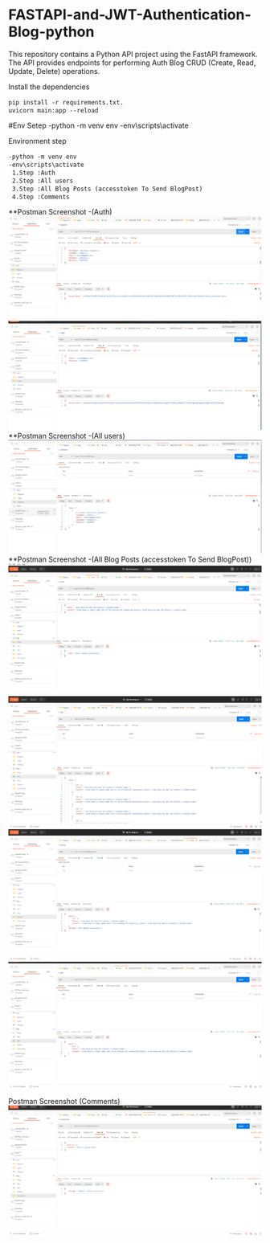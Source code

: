 # FASTAPI-and-JWT-Authentication-Blog-python
This repository contains a Python API project using the FastAPI framework. The API provides endpoints for performing Auth Blog CRUD (Create, Read, Update, Delete) operations.


Install the dependencies

    pip install -r requirements.txt.
    uvicorn main:app --reload
    

#Env Setep 
-python -m venv env
-env\scripts\activate


Environment step

    -python -m venv env
    -env\scripts\activate
     1.Step :Auth
     2.Step :All users
     3.Step :All Blog Posts (accesstoken To Send BlogPost)
     4.Step :Comments

 **Postman Screenshot 
     -(Auth)
     ![all text](https://github.com/sobuz80/FASTAPI-and-JWT-Authentication-Blog-python/blob/main/install/screenshot/Auth/SignUp.png)
     ![all text](https://github.com/sobuz80/FASTAPI-and-JWT-Authentication-Blog-python/blob/main/install/screenshot/Auth/Login.png)
**Postman Screenshot 
     -(All users)
    ![all text](https://github.com/sobuz80/FASTAPI-and-JWT-Authentication-Blog-python/blob/main/install/screenshot/All%20users/Get%20All%20User.png)
**Postman Screenshot 
    -(All Blog Posts (accesstoken To Send BlogPost))
     ![all text](https://github.com/sobuz80/FASTAPI-and-JWT-Authentication-Blog-python/blob/main/install/screenshot/All%20Blog%20Posts/BlogPosts.png)
     ![all text](https://github.com/sobuz80/FASTAPI-and-JWT-Authentication-Blog-python/blob/main/install/screenshot/All%20Blog%20Posts/AllGetBlogPosts.png)
     ![all text](https://github.com/sobuz80/FASTAPI-and-JWT-Authentication-Blog-python/blob/main/install/screenshot/All%20Blog%20Posts/DeleteBlogPosts.png)
     ![all text](https://github.com/sobuz80/FASTAPI-and-JWT-Authentication-Blog-python/blob/main/install/screenshot/All%20Blog%20Posts/SingleBlogPosts.png)

    
     
Postman Screenshot 
     (Comments)  
      ![all text](https://github.com/sobuz80/FASTAPI-and-JWT-Authentication-Blog-python/blob/main/install/screenshot/Comments/CommentsBlogPosts.png)
 
